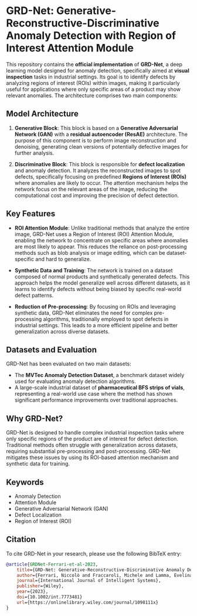 # GRD-Net: Generative-Reconstructive-Discriminative Anomaly Detection with Region of Interest Attention Module

This repository contains the **official implementation** of **GRD-Net**, a deep learning model designed for anomaly detection, specifically aimed at **visual inspection** tasks in industrial settings. Its goal is to identify defects by analyzing regions of interest (ROIs) within images, making it particularly useful for applications where only specific areas of a product may show relevant anomalies. The architecture comprises two main components:

## Model Architecture

1. **Generative Block**: This block is based on a **Generative Adversarial Network (GAN)** with a **residual autoencoder (ResAE)** architecture. The purpose of this component is to perform image reconstruction and denoising, generating clean versions of potentially defective images for further analysis.
   
2. **Discriminative Block**: This block is responsible for **defect localization** and anomaly detection. It analyzes the reconstructed images to spot defects, specifically focusing on predefined **Regions of Interest (ROIs)** where anomalies are likely to occur. The attention mechanism helps the network focus on the relevant areas of the image, reducing the computational cost and improving the precision of defect detection.

## Key Features

- **ROI Attention Module**: Unlike traditional methods that analyze the entire image, GRD-Net uses a Region of Interest (ROI) Attention Module, enabling the network to concentrate on specific areas where anomalies are most likely to appear. This reduces the reliance on post-processing methods such as blob analysis or image editing, which can be dataset-specific and hard to generalize.
  
- **Synthetic Data and Training**: The network is trained on a dataset composed of normal products and synthetically generated defects. This approach helps the model generalize well across different datasets, as it learns to identify defects without being biased by specific real-world defect patterns.

- **Reduction of Pre-processing**: By focusing on ROIs and leveraging synthetic data, GRD-Net eliminates the need for complex pre-processing algorithms, traditionally employed to spot defects in industrial settings. This leads to a more efficient pipeline and better generalization across diverse datasets.

## Datasets and Evaluation

GRD-Net has been evaluated on two main datasets:

- The **MVTec Anomaly Detection Dataset**, a benchmark dataset widely used for evaluating anomaly detection algorithms.
- A large-scale industrial dataset of **pharmaceutical BFS strips of vials**, representing a real-world use case where the method has shown significant performance improvements over traditional approaches.

## Why GRD-Net?

GRD-Net is designed to handle complex industrial inspection tasks where only specific regions of the product are of interest for defect detection. Traditional methods often struggle with generalization across datasets, requiring substantial pre-processing and post-processing. GRD-Net mitigates these issues by using its ROI-based attention mechanism and synthetic data for training.

## Keywords

- Anomaly Detection
- Attention Module
- Generative Adversarial Network (GAN)
- Defect Localization
- Region of Interest (ROI)

## Citation

To cite GRD-Net in your research, please use the following BibTeX entry:

```bibtex
@article{GRDNet-Ferrari-et-al-2023,
	title={GRD-Net: Generative-Reconstructive-Discriminative Anomaly Detection with Region of Interest Attention Module},
	author={Ferrari, Niccolò and Fraccaroli, Michele and Lamma, Evelina},
	journal={International Journal of Intelligent Systems},
	publisher={Wiley},
	year={2023},
	doi={10.1002/int.7773481}
	url={https://onlinelibrary.wiley.com/journal/1098111x}
}
